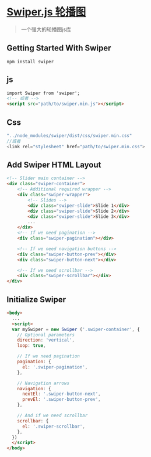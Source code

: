# [Swiper.js 轮播图](http://idangero.us/swiper/get-started/)    
  
> 一个强大的轮播图js库

## Getting Started With Swiper
```
npm install swiper
```   

## js 
```html
import Swiper from 'swiper';
<!-- 或者 -->
<script src="path/to/swiper.min.js"></script>
```

## Css

```javascript
"../node_modules/swiper/dist/css/swiper.min.css"
//或者
<link rel="stylesheet" href="path/to/swiper.min.css">
```

## Add Swiper HTML Layout

```html
<!-- Slider main container -->
<div class="swiper-container">
    <!-- Additional required wrapper -->
    <div class="swiper-wrapper">
        <!-- Slides -->
        <div class="swiper-slide">Slide 1</div>
        <div class="swiper-slide">Slide 2</div>
        <div class="swiper-slide">Slide 3</div>
        ...
    </div>
    <!-- If we need pagination -->
    <div class="swiper-pagination"></div>

    <!-- If we need navigation buttons -->
    <div class="swiper-button-prev"></div>
    <div class="swiper-button-next"></div>

    <!-- If we need scrollbar -->
    <div class="swiper-scrollbar"></div>
</div>
```

## Initialize Swiper

```html
<body>
  ...
  <script>
  var mySwiper = new Swiper ('.swiper-container', {
    // Optional parameters
    direction: 'vertical',
    loop: true,

    // If we need pagination
    pagination: {
      el: '.swiper-pagination',
    },

    // Navigation arrows
    navigation: {
      nextEl: '.swiper-button-next',
      prevEl: '.swiper-button-prev',
    },

    // And if we need scrollbar
    scrollbar: {
      el: '.swiper-scrollbar',
    },
  })
  </script>
</body>
```